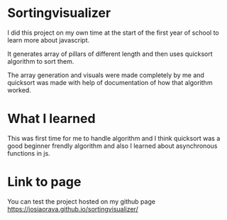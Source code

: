 # Sortingvisualizer

I did this project on my own time at the start of the first year of school to learn more about javascript.

It generates array of pillars of different length and then uses quicksort algorithm to sort them.

The array generation and visuals were made completely by me and quicksort was made with help of documentation of how that algorithm worked.

# What I learned

This was first time for me to handle algorithm and I think quicksort was a good beginner frendly algorithm and also I learned about asynchronous functions in js.

# Link to page
You can test the project hosted on my github page https://josiaorava.github.io/sortingvisualizer/

